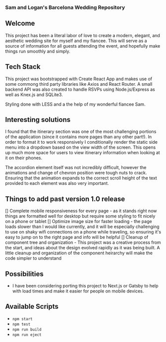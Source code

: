 ### Sam and Logan's Barcelona Wedding Repository

## Welcome
This project has been a literal labor of love to create a modern, elegant, and aesthetic wedding site for myself and my fiancee. This will serve as a source of information for all guests attending the event, and hopefully make things run smoothly and simply. 

## Tech Stack
This project was bootstrapped with Create React App and makes use of some commong third party libraries like Axios and React Router. A small backend API was also created to handle RSVPs using Node.js/Express as well as Knex.js and SQLite3. 

Styling done with LESS and a the help of my wonderful fiancee Sam.

## Interesting solutions
I found that the itinerary section was one of the most challenging portions of the application (since it contains more pages than any other part!). In order to format it to work responsively I conditionally render the static side menu into a dropdown based on the view width of the screen. This opens up much more space for users to view itinerary information when looking at it on their phones.

The accordion element itself was not incredibly difficult, however the animations and change of chevron position were tough nuts to crack. Ensuring that the animation expands to the correct scroll height of the text provided to each element was also very important.

## Things to add past version 1.0 release
[] Complete mobile responsiveness for every page - as it stands right now things are formatted well for desktop but require some styling to fit nicely on a phone or tablet
[] Optimize image size for faster loading - the page loads slower than I would like currently, and it will be especially challenging to use on shaky wifi connections on a phone while traveling, so ensuring it's easy to jump on to the right page and info will be helpful
[] Cleanup of component tree and organization - This project was a creative process from the start, and ideas about the design evolved rapidly as it was being built. A little cleanup and organization of the component heirarchy will make the code simpler to understand

## Possibilities
- I have been considering porting this project to Next.js or Gatsby to help with load times and make it easier for people on mobile devices. 


## Available Scripts
- `npm start`
- `npm test`
- `npm run build`
- `npm run eject`
